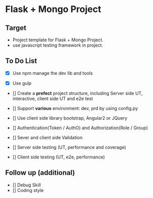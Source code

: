 Flask + Mongo Project
================

Target
------------
- Project template for Flask + Mongo Project.
- use javascript testing framework in project.


To Do List
------------
* [X] Use npm manage the dev lib and tools

* [X] Use gulp 

* [] Create a **prefect** project structure, including Server side UT, interactive, client side UT and e2e test

* [] Support **various** environment: dev, prd by using config.py

* [] Use client side library bootstrap, Angular2 or JQuery

* [] Authentication(Token / AuthO) and Authorization(Role / Group)  

* [] Sever and client side Validation

* [] Server side testing (UT, performance and coverage)

* [] Client side testing (UT, e2e, performance)


Follow up (**additional**)
------------
* [] Debug Skill
* [] Coding style







